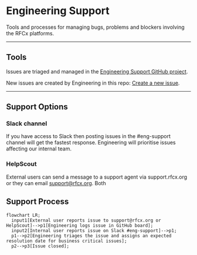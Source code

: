 # Engineering Support

Tools and processes for managing bugs, problems and blockers involving the RFCx platforms.

---

## Tools

Issues are triaged and managed in the [Engineering Support GitHub project](https://github.com/orgs/rfcx/projects/10).

New issues are created by Engineering in this repo: [Create a new issue](https://github.com/rfcx/engineering-support/issues/new/choose).

---

## Support Options

### Slack channel

If you have access to Slack then posting issues in the #eng-support channel will get the fastest response. Engineering will prioritise issues affecting our internal team.

### HelpScout

External users can send a message to a support agent via support.rfcx.org or they can email support@rfcx.org. Both


## Support Process

```mermaid
flowchart LR;
  input1[External user reports issue to support@rfcx.org or HelpScout]-->p1[Engineering logs issue in GitHub board];
  input2[Internal user reports issue on Slack #eng-support]-->p1;
  p1-->p2[Engineering triages the issue and assigns an expected resolution date for business critical issues];
  p2-->p3[Issue closed];
```
